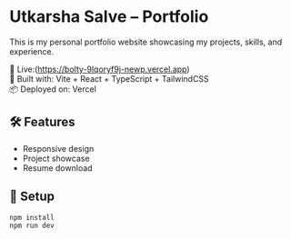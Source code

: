 # Utkarsha Salve – Portfolio

This is my personal portfolio website showcasing my projects, skills, and experience.

🔗 Live:(https://bolty-9lqoryf9j-newp.vercel.app)  
🎯 Built with: Vite + React + TypeScript + TailwindCSS  
📦 Deployed on: Vercel

## 🛠 Features

- Responsive design  
- Project showcase  
- Resume download  

## 🚀 Setup
```bash
npm install
npm run dev
